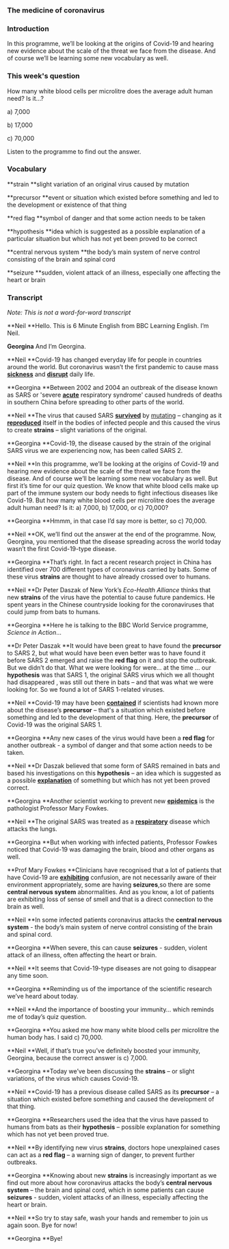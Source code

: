 ### The medicine of coronavirus



### **Introduction**

In this programme, we’ll be looking at the origins of Covid-19 and hearing new evidence about the scale of the threat we face from the disease. And of course we’ll be learning some new vocabulary as well.

### This week's question 

How many white blood cells per microlitre does the average adult human need? Is it...?

a) 7,000

b) 17,000 

c) 70,000

Listen to the programme to find out the answer. 

### Vocabulary 

**strain
**slight variation of an original virus caused by mutation 

**precursor
**event or situation which existed before something and led to the development or existence of that thing 

**red flag
**symbol of danger and that some action needs to be taken 

**hypothesis
**idea which is suggested as a possible explanation of a particular situation but which has not yet been proved to be correct 

**central nervous system
**the body’s main system of nerve control consisting of the brain and spinal cord 

**seizure
**sudden, violent attack of an illness, especially one affecting the heart or brain 

### Transcript 

*Note: This is not a word-for-word transcript*  

**Neil
**Hello. This is 6 Minute English from BBC Learning English. I’m Neil. 

**Georgina**
And I’m Georgina. 

**Neil
**Covid-19 has changed everyday life for people in countries around the world. But coronavirus wasn’t the first pandemic to cause mass **<u>sickness</u>** and **<u>disrupt</u>** daily life. 

**Georgina
**Between 2002 and 2004 an outbreak of the disease known as SARS or 'severe <u>**acute**</u> respiratory syndrome' caused hundreds of deaths in southern China before spreading to other parts of the world. 

**Neil
**The virus that caused SARS **<u>survived</u>** by <u>mutating</u> – changing as it **<u>reproduced</u>** itself in the bodies of infected people and this caused the virus to create **strains** – slight variations of the original. 

**Georgina
**Covid-19, the disease caused by the strain of the original SARS virus we are experiencing now, has been called SARS 2. 

**Neil
**In this programme, we’ll be looking at the origins of Covid-19 and hearing new evidence about the scale of the threat we face from the disease. And of course we’ll be learning some new vocabulary as well. But first it’s time for our quiz question. We know that white blood cells make up part of the immune system our body needs to fight infectious diseases like Covid-19. But how many white blood cells per microlitre does the average adult human need? Is it:
a) 7,000,
b) 17,000, or
c) 70,000? 

**Georgina
**Hmmm, in that case I’d say more is better, so c) 70,000. 

**Neil
**OK, we’ll find out the answer at the end of the programme. Now, Georgina, you mentioned that the disease spreading across the world today wasn’t the first Covid-19-type disease. 

**Georgina
**That’s right. In fact a recent research project in China has identified over 700 different types of coronavirus carried by bats. Some of these virus **strains** are thought to have already crossed over to humans. 

**Neil
**Dr Peter Daszak of New York’s *Eco-Health Alliance* thinks that new **strains** of the virus have the potential to cause future pandemics. He spent years in the Chinese countryside looking for the coronaviruses that could jump from bats to humans. 

**Georgina
**Here he is talking to the BBC World Service programme, *Science in Action*… 

**Dr Peter Daszak
**It would have been great to have found the **precursor** to SARS 2, but what would have been even better was to have found it before SARS 2 emerged and raise the **red flag** on it and stop the outbreak. But we didn’t do that. What we were looking for were… at the time … our **hypothesis** was that SARS 1, the original SARS virus which we all thought had disappeared , was still out there in bats – and that was what we were looking for. So we found a lot of SARS 1-related viruses. 

**Neil
**Covid-19 may have been **<u>contained</u>** if scientists had known more about the disease’s **precursor** – that's a situation which existed before something and led to the development of that thing. Here, the **precursor** of Covid-19 was the original SARS 1. 

**Georgina
**Any new cases of the virus would have been a **red flag** for another outbreak - a symbol of danger and that some action needs to be taken. 

**Neil
**Dr Daszak believed that some form of SARS remained in bats and based his investigations on this **hypothesis** – an idea which is suggested as a possible **<u>explanation</u>** of something but which has not yet been proved correct. 

**Georgina
**Another scientist working to prevent new **<u>epidemics</u>** is the pathologist Professor Mary Fowkes. 

**Neil
**The original SARS was treated as a **<u>respiratory</u>** disease which attacks the lungs. 

**Georgina
**But when working with infected patients, Professor Fowkes noticed that Covid-19 was damaging the brain, blood and other organs as well. 

**Prof Mary Fowkes
**Clinicians have recognised that a lot of patients that have Covid-19 are <u>**exhibiting**</u> confusion, are not necessarily aware of their environment appropriately, some are having **seizures**,so there are some **central nervous system** abnormalities. And as you know, a lot of patients are exhibiting loss of sense of smell and that is a direct connection to the brain as well. 

**Neil
**In some infected patients coronavirus attacks the **central nervous system** - the body’s main system of nerve control consisting of the brain and spinal cord. 

**Georgina
**When severe, this can cause **seizures** - sudden, violent attack of an illness, often affecting the heart or brain. 

**Neil
**It seems that Covid-19-type diseases are not going to disappear any time soon. 

**Georgina
**Reminding us of the importance of the scientific research we’ve heard about today. 

**Neil
**And the importance of boosting your immunity… which reminds me of today’s quiz question. 

**Georgina
**You asked me how many white blood cells per microlitre the human body has. I said c) 70,000. 

**Neil
**Well, if that’s true you’ve definitely boosted your immunity, Georgina, because the correct answer is c) 7,000. 

**Georgina
**Today we’ve been discussing the **strains** – or slight variations, of the virus which causes Covid-19. 

**Neil
**Covid-19 has a previous disease called SARS as its **precursor** – a situation which existed before something and caused the development of that thing. 

**Georgina
**Researchers used the idea that the virus have passed to humans from bats as their **hypothesis** – possible explanation for something which has not yet been proved true. 

**Neil
**By identifying new virus **strains**, doctors hope unexplained cases can act as a **red flag** – a warning sign of danger, to prevent further outbreaks. 

**Georgina
**Knowing about new **strains** is increasingly important as we find out more about how coronavirus attacks the body’s **central nervous system** – the brain and spinal cord, which in some patients can cause **seizures** - sudden, violent attacks of an illness, especially affecting the heart or brain. 

**Neil
**So try to stay safe, wash your hands and remember to join us again soon. Bye for now! 

**Georgina
**Bye!
